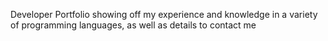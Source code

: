 Developer Portfolio showing off my experience and knowledge in a variety of programming languages, as well as details to contact me
